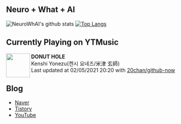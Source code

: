 ## Neuro + What + AI

![NeuroWhAI's github stats](https://github-readme-stats.vercel.app/api?username=neurowhai&count_private=true&show_icons=true)
[![Top Langs](https://github-readme-stats.vercel.app/api/top-langs/?username=neurowhai&layout=compact)](https://github.com/anuraghazra/github-readme-stats)

## Currently Playing on YTMusic

[<img align="left" height="65" src="https://lh3.googleusercontent.com/LEC5oSzt5FxxAVA17VdPdc4skaGUTHkpQBKks4PZgsopY5C5TcloQ6SqfFKuWfJdoN6Rr16MBPzuBer-">](https://music.youtube.com/channel/UCC_OGcKdYY-aWFvVMFVGbzw)

**DONUT HOLE**  
Kenshi Yonezu(켄시 요네즈/米津 玄師)  
Last updated at 02/05/2021 20:20 with [20chan/github-now](https://github.com/20chan/github-now)

## Blog

- [Naver](http://blog.naver.com/neurowhai)
- [Tistory](http://neurowhai.tistory.com/)
- [YouTube](https://www.youtube.com/channel/UCB_v1xU6laBHOeH6z4L-Mtw)
